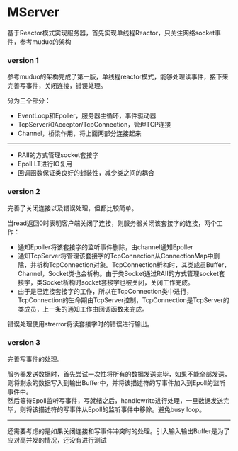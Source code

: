 # MServer
基于Reactor模式实现服务器，首先实现单线程Reactor，只关注网络socket事件，参考muduo的架构

### version 1
参考muduo的架构完成了第一版，单线程reactor模式，能够处理读事件，接下来完善写事件，关闭连接，错误处理。  

分为三个部分：
* EventLoop和Epoller，服务器主循环，事件驱动器
* TcpServer和Acceptor/TcpConnection，管理TCP连接
* Channel，桥梁作用，将上面两部分连接起来
***

* RAII的方式管理socket套接字
* Epoll LT进行IO复用
* 回调函数保证类良好的封装性，减少类之间的耦合

### version 2
完善了关闭连接以及错误处理，但都比较简单。    

当read返回0时表明客户端关闭了连接，则服务器关闭该套接字的连接，两个工作：
* 通知Epoller将该套接字的监听事件删除，由channel通知Epoller
* 通知TcpServer将管理该套接字的TcpConnection从ConnectionMap中删除，并析构TcpConnection对象。TcpConnection析构时，其类成员Buffer，Channel，Socket类也会析构。由于类Socket通过RAII的方式管理socket套接字，类Socket析构时socket套接字也被关闭，关闭工作完成。
* 由于是已连接套接字的工作，所以在TcpConnection类中进行，TcpConnection的生命期由TcpServer控制，TcpConnection是TcpServer的类成员，上一条的通知工作由回调函数来完成。
  
 错误处理使用strerror将读套接字时的错误进行输出。


### version 3
完善写事件的处理。

服务器发送数据时，首先尝试一次性将所有的数据发送完毕，如果不能全部发送，则将剩余的数据写入到输出Buffer中，并将该描述符的写事件加入到Epoll的监听事件中。  
然后等待Epoll监听写事件，写就绪之后，handlewrite进行处理，一旦数据发送完毕，则将该描述符的写事件从Epoll的监听事件中移除。避免busy loop。  
***
还需要考虑的是如果关闭连接和写事件冲突时的处理。引入输入输出Buffer是为了应对高并发的情况，还没有进行测试
